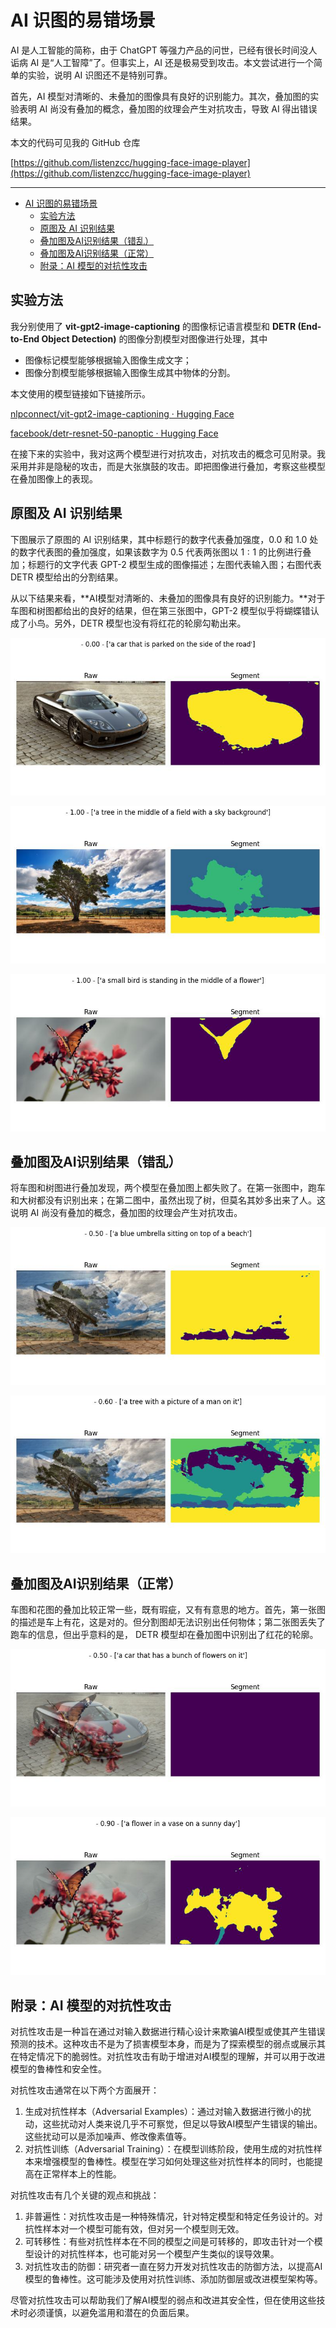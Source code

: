 # AI 识图的易错场景

AI 是人工智能的简称，由于 ChatGPT 等强力产品的问世，已经有很长时间没人诟病 AI 是“人工智障”了。但事实上，AI 还是极易受到攻击。本文尝试进行一个简单的实验，说明 AI 识图还不是特别可靠。

首先，AI 模型对清晰的、未叠加的图像具有良好的识别能力。其次，叠加图的实验表明 AI 尚没有叠加的概念，叠加图的纹理会产生对抗攻击，导致 AI 得出错误结果。

本文的代码可见我的 GitHub 仓库

[https://github.com/listenzcc/hugging-face-image-player](https://github.com/listenzcc/hugging-face-image-player)

---
- [AI 识图的易错场景](#ai-识图的易错场景)
  - [实验方法](#实验方法)
  - [原图及 AI 识别结果](#原图及-ai-识别结果)
  - [叠加图及AI识别结果（错乱）](#叠加图及ai识别结果错乱)
  - [叠加图及AI识别结果（正常）](#叠加图及ai识别结果正常)
  - [附录：AI 模型的对抗性攻击](#附录ai-模型的对抗性攻击)


## 实验方法

我分别使用了 **vit-gpt2-image-captioning** 的图像标记语言模型和 **DETR (End-to-End Object Detection)** 的图像分割模型对图像进行处理，其中

- 图像标记模型能够根据输入图像生成文字；
- 图像分割模型能够根据输入图像生成其中物体的分割。

本文使用的模型链接如下链接所示。

[nlpconnect/vit-gpt2-image-captioning · Hugging Face](https://huggingface.co/nlpconnect/vit-gpt2-image-captioning)

[facebook/detr-resnet-50-panoptic · Hugging Face](https://huggingface.co/facebook/detr-resnet-50-panoptic)

在接下来的实验中，我对这两个模型进行对抗攻击，对抗攻击的概念可见附录。我采用并非是隐秘的攻击，而是大张旗鼓的攻击。即把图像进行叠加，考察这些模型在叠加图像上的表现。

## 原图及 AI 识别结果

下图展示了原图的 AI 识别结果，其中标题行的数字代表叠加强度，$0.0$ 和 $1.0$ 处的数字代表图的叠加强度，如果该数字为  $0.5$ 代表两张图以 $1:1$ 的比例进行叠加；标题行的文字代表 GPT-2 模型生成的图像描述；左图代表输入图；右图代表 DETR 模型给出的分割结果。

从以下结果来看，**AI模型对清晰的、未叠加的图像具有良好的识别能力。**对于车图和树图都给出的良好的结果，但在第三张图中，GPT-2 模型似乎将蝴蝶错认成了小鸟。另外，DETR 模型也没有将红花的轮廓勾勒出来。

![- 0.00 - ['a car that is parked on the side of the road'].jpg](AI%E8%AF%86%E5%9B%BE%E7%9A%84%E6%98%93%E9%94%99%E5%9C%BA%E6%99%AF%20217b2bdeb194477687a73178629ec073/-_0.00_-_a_car_that_is_parked_on_the_side_of_the_road.jpg)

![- 1.00 - ['a tree in the middle of a field with a sky background'].jpg](AI%E8%AF%86%E5%9B%BE%E7%9A%84%E6%98%93%E9%94%99%E5%9C%BA%E6%99%AF%20217b2bdeb194477687a73178629ec073/-_1.00_-_a_tree_in_the_middle_of_a_field_with_a_sky_background.jpg)

![- 1.00 - ['a small bird is standing in the middle of a flower'].jpg](AI%E8%AF%86%E5%9B%BE%E7%9A%84%E6%98%93%E9%94%99%E5%9C%BA%E6%99%AF%20217b2bdeb194477687a73178629ec073/-_1.00_-_a_small_bird_is_standing_in_the_middle_of_a_flower.jpg)

## 叠加图及AI识别结果（错乱）

将车图和树图进行叠加发现，两个模型在叠加图上都失败了。在第一张图中，跑车和大树都没有识别出来；在第二图中，虽然出现了树，但莫名其妙多出来了人。这说明 AI 尚没有叠加的概念，叠加图的纹理会产生对抗攻击。

![- 0.50 - ['a blue umbrella sitting on top of a beach'].jpg](AI%E8%AF%86%E5%9B%BE%E7%9A%84%E6%98%93%E9%94%99%E5%9C%BA%E6%99%AF%20217b2bdeb194477687a73178629ec073/-_0.50_-_a_blue_umbrella_sitting_on_top_of_a_beach.jpg)

![- 0.60 - ['a tree with a picture of a man on it'].jpg](AI%E8%AF%86%E5%9B%BE%E7%9A%84%E6%98%93%E9%94%99%E5%9C%BA%E6%99%AF%20217b2bdeb194477687a73178629ec073/-_0.60_-_a_tree_with_a_picture_of_a_man_on_it.jpg)

## 叠加图及AI识别结果（正常）

车图和花图的叠加比较正常一些，既有瑕疵，又有有意思的地方。首先，第一张图的描述是车上有花，这是对的。但分割图却无法识别出任何物体；第二张图丢失了跑车的信息，但出乎意料的是， DETR 模型却在叠加图中识别出了红花的轮廓。

![- 0.50 - ['a car that has a bunch of flowers on it'].jpg](AI%E8%AF%86%E5%9B%BE%E7%9A%84%E6%98%93%E9%94%99%E5%9C%BA%E6%99%AF%20217b2bdeb194477687a73178629ec073/-_0.50_-_a_car_that_has_a_bunch_of_flowers_on_it.jpg)

![- 0.90 - ['a flower in a vase on a sunny day'].jpg](AI%E8%AF%86%E5%9B%BE%E7%9A%84%E6%98%93%E9%94%99%E5%9C%BA%E6%99%AF%20217b2bdeb194477687a73178629ec073/-_0.90_-_a_flower_in_a_vase_on_a_sunny_day.jpg)

## 附录：AI 模型的对抗性攻击

对抗性攻击是一种旨在通过对输入数据进行精心设计来欺骗AI模型或使其产生错误预测的技术。这种攻击不是为了损害模型本身，而是为了探索模型的弱点或展示其在特定情况下的脆弱性。对抗性攻击有助于增进对AI模型的理解，并可以用于改进模型的鲁棒性和安全性。

对抗性攻击通常在以下两个方面展开：

1. 生成对抗性样本（Adversarial Examples）：通过对输入数据进行微小的扰动，这些扰动对人类来说几乎不可察觉，但足以导致AI模型产生错误的输出。这些扰动可以是添加噪声、修改像素值等。
2. 对抗性训练（Adversarial Training）：在模型训练阶段，使用生成的对抗性样本来增强模型的鲁棒性。模型在学习如何处理这些对抗性样本的同时，也能提高在正常样本上的性能。

对抗性攻击有几个关键的观点和挑战：

1. 非普遍性：对抗性攻击是一种特殊情况，针对特定模型和特定任务设计的。对抗性样本对一个模型可能有效，但对另一个模型则无效。
2. 可转移性：有些对抗性样本在不同的模型之间是可转移的，即攻击针对一个模型设计的对抗性样本，也可能对另一个模型产生类似的误导效果。
3. 对抗性攻击的防御：研究者一直在努力开发对抗性攻击的防御方法，以提高AI模型的鲁棒性。这可能涉及使用对抗性训练、添加防御层或改进模型架构等。

尽管对抗性攻击可以帮助我们了解AI模型的弱点和改进其安全性，但在使用这些技术时必须谨慎，以避免滥用和潜在的负面后果。